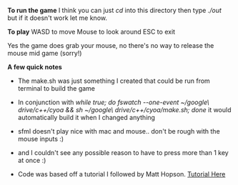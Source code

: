 **To run the game**
I think you can just *cd* into this directory then type *./out* but if it doesn't work let me know.

**To play**
WASD to move
Mouse to look around
ESC to exit

Yes the game does grab your mouse, no there's no way to release the mouse mid game (sorry!)

**A few quick notes**
- The make.sh was just something I created that could be run from terminal to build the game
- In conjunction with *while true; do fswatch --one-event ~/google\ drive/c++/cyoa && sh ~/google\ drive/c++/cyoa/make.sh; done* it would automatically build it when I changed anything

- sfml doesn't play nice with mac and mouse.. don't be rough with the mouse inputs :)
- and I couldn't see any possible reason to have to press more than 1 key at once :)

- Code was based off a tutorial I followed by Matt Hopson. [Tutorial Here](https://www.youtube.com/watch?v=GACpZp8oquU)